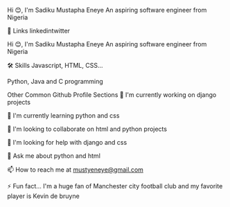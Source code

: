 Hi 😊, I'm Sadiku Mustapha Eneye
An aspiring software engineer from Nigeria

🔗 Links
linkedintwitter

Hi 😊, I'm Sadiku Mustapha Eneye
An aspiring software engineer from Nigeria

🛠 Skills
Javascript, HTML, CSS...

Python, Java and C programming

Other Common Github Profile Sections
👦 I'm currently working on django projects

🧠 I'm currently learning python and css

👦 I'm looking to collaborate on html and python projects

🤔 I'm looking for help with django and css

💬 Ask me about python and html

📫 How to reach me at mustyeneye@gmail.com

⚡️ Fun fact... I'm a huge fan of Manchester city football club and my favorite player is Kevin de bruyne